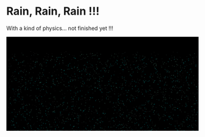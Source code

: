 <h1> Rain, Rain, Rain !!!</h1>
<p> With a kind of physics... not finished yet !!!</p>

![Screenshot](https://github.com/joly534/PLUIE-BACKGROUND-V2/blob/master/screenshot.png)